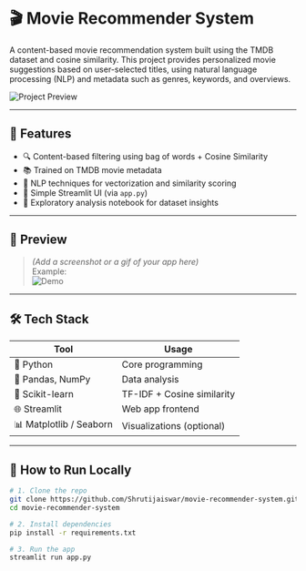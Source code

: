 # 🎬 Movie Recommender System

A content-based movie recommendation system built using the TMDB dataset and cosine similarity. This project provides personalized movie suggestions based on user-selected titles, using natural language processing (NLP) and metadata such as genres, keywords, and overviews.

![Project Preview](assets/preview.png)

---

## 🚀 Features

- 🔍 Content-based filtering using bag of words + Cosine Similarity
- 📚 Trained on TMDB movie metadata
- 🧠 NLP techniques for vectorization and similarity scoring
- 🎨 Simple Streamlit UI (via `app.py`)
- 📓 Exploratory analysis notebook for dataset insights

---

## 📸 Preview

> *(Add a screenshot or a gif of your app here)*  
> Example:  
> ![Demo](assets/demo.gif)

---

## 🛠️ Tech Stack

| Tool | Usage |
|------|-------|
| 🐍 Python | Core programming |
| 🧪 Pandas, NumPy | Data analysis |
| 🎯 Scikit-learn | TF-IDF + Cosine similarity |
| 🌐 Streamlit | Web app frontend |
| 📊 Matplotlib / Seaborn | Visualizations (optional) |

---

## 🚀 How to Run Locally

```bash
# 1. Clone the repo
git clone https://github.com/Shrutijaiswar/movie-recommender-system.git
cd movie-recommender-system

# 2. Install dependencies
pip install -r requirements.txt

# 3. Run the app
streamlit run app.py
